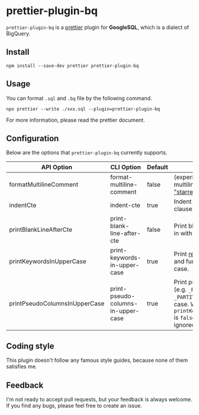 # prettier-plugin-bq

`prettier-plugin-bq` is a [prettier](https://prettier.io/) plugin for **GoogleSQL**, which is a dialect of BigQuery.

## Install

```
npm install --save-dev prettier prettier-plugin-bq
```

## Usage

You can format `.sql` and `.bq` file by the following command.
```
npx prettier --write ./xxx.sql --plugin=prettier-plugin-bq
```

For more information, please read the prettier document.

## Configuration

Below are the options that `prettier-plugin-bq` currently supports.

|API Option|CLI Option|Default|Description|
|---|---|---|---|
|formatMultilineComment|format-multiline-comment|false|(experimental) Print multiline commnets in ["starred-block"](https://eslint.org/docs/rules/multiline-comment-style) style.|
|indentCte|indent-cte|true|Indent CTEs in with clause.|
|printBlankLineAfterCte|print-blank-line-after-cte|false|Print blank line after CTE in with clause.|
|printKeywordsInUpperCase|print-keywords-in-upper-case|true|Print [reserved keywords](https://cloud.google.com/bigquery/docs/reference/standard-sql/lexical#reserved_keywords) and functions in upper case.|
|printPseudoColumnsInUpperCase|print-pseudo-columns-in-upper-case|true|Print pseudo columns (e.g. `_PARTITIONDATE`, `_PARTITIONTIME`) in upper case. When `printKeywordsInUpperCase` is `false`, this option is ignored.|

## Coding style

This plugin doesn't follow any famous style guides,
because none of them satisfies me.

## Feedback

I'm not ready to accept pull requests, but your feedback is always welcome.
If you find any bugs, please feel free to create an issue.
